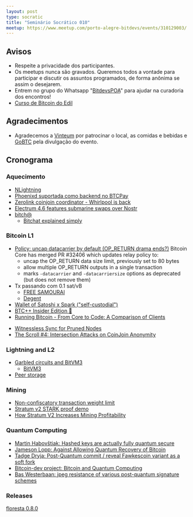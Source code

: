 ```yaml
---
layout: post
type: socratic
title: "Seminário Socrático 010"
meetup: https://www.meetup.com/porto-alegre-bitdevs/events/310129003/
---
```


## Avisos

- Respeite a privacidade dos participantes.
- Os meetups nunca são gravados. Queremos todos a vontade para participar e discutir os assuntos programados, de forma anônima se assim o desejarem.
- Entrem no grupo do Whatsapp "[BitdevsPOA](https://chat.whatsapp.com/I9OKdMexmXVBQMHEPb2Uyp)" para ajudar na curadoria dos encontros!
- [Curso de Bitcoin do Edil](https://www.youtube.com/watch?v=gCgdCgyHFqw&list=PLfdR3_dt2rbexb-ohbaLLzAuNAp7Ypt8u)

## Agradecimentos

- Agradecemos a [Vinteum](https://vinteum.org) por patrocinar o local, as comidas e bebidas e [GoBTC](https://gobtc.com.br) pela divulgação do evento.

## Cronograma

### Aquecimento

* [NLightning](https://github.com/ipms-io/nlightning)
* [Phoenixd suportada como backend no BTCPay](https://x.com/PhoenixWallet/status/1932132318514184481) 
* [Zerolink coinjoin coordinator - Whirlpool is back](https://ashigaru.rs/news/announcement-whirlpool/)
* [Electrum 4.6 features submarine swaps over Nostr](https://xcancel.com/ElectrumWallet/status/1933909910011453631)
* [bitch@](https://x.com/jack/status/1941989435962212728)
  * [Bitchat explained simply](https://x.com/Bitcoin_Devs/status/1946961429363327053)

### Bitcoin L1

* [Policy: uncap datacarrier by default (OP_RETURN drama ends?)](https://github.com/bitcoin/bitcoin/pull/32406)
  Bitcoin Core has merged PR #32406 which updates relay policy to:
  - uncap the OP_RETURN data size limit, previously set to 80 bytes
  - allow multiple OP_RETURN outputs in a single transaction
  - marks `-datacarrier` and `-datacarriersize` options as deprecated (but does not remove them)
* Tx passando com 0.1 sat/vB
    - [FREE SAMOURAI](https://xcancel.com/ottosch_/status/1935712233230639176)
    - [Degent](https://xcancel.com/mononautical/status/1936223502446522613)
* [Wallet of Satoshi x Spark (\"self-custodial\")](https://x.com/spark/status/1940168641301119094)
* [BTC++ Insider Edition 📰](https://x.com/niftynei/status/1940853386951393623)
* [Running Bitcoin - From Core to Code: A Comparison of Clients](https://s3.us-east-1.amazonaws.com/1a1z.com/files/1A1z+-+Running+Bitcoin+-+Client+Comparison.pdf)
- [Witnessless Sync for Pruned Nodes](https://delvingbitcoin.org/t/witnessless-sync-for-pruned-nodes/1742)
- [The Scroll #4: Intersection Attacks on CoinJoin Anonymity](https://spiralbtc.substack.com/p/the-scroll-4-intersection-attacks)

### Lightning and L2

- [Garbled circuits and BitVM3](https://delvingbitcoin.org/t/garbled-circuits-and-bitvm3/1773)
    - [BitVM3](https://bitvm.org/bitvm3.pdf)
- [Peer storage](https://github.com/lightning/bolts/pull/1110)


### Mining

- [Non-confiscatory transaction weight limit](https://delvingbitcoin.org/t/non-confiscatory-transaction-weight-limit/1732)
- [Stratum v2 STARK proof demo](https://bitcoinops.org/en/newsletters/2025/06/20/#stratum-v2-stark-proof-demo)
- [How Stratum V2 Increases Mining Profitability](https://x.com/StratumV2/status/1933191370123993478)

### Quantum Computing

* [Martin Habovštiak: Hashed keys are actually fully quantum secure](https://groups.google.com/g/bitcoindev/c/jr1QO95k6Uc)
* [Jameson Lopp: Against Allowing Quantum Recovery of Bitcoin](https://groups.google.com/g/bitcoindev/c/uUK6py0Yjq0)
* [Tadge Dryja: Post-Quantum commit / reveal Fawkescoin variant as a soft fork](https://groups.google.com/g/bitcoindev/c/LpWOcXMcvk8)
* [Bitcoin-dev project: Bitcoin and Quantum Computing](https://x.com/Bitcoin_Devs/status/1929509963115667569)
* [Bas Westerbaan: jpeg resistance of various post-quantum signature schemes](https://groups.google.com/g/bitcoindev/c/5Ff0jdQPofo)

### Releases

[floresta 0.8.0](https://github.com/vinteumorg/Floresta/releases/tag/v0.8.0)

